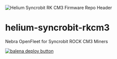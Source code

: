 ![Helium Syncrobit RK CM3 Firmware Repo Header](https://cdn.shopify.com/s/files/1/0071/2281/3001/files/Nebra-Firmware-Github-Header-SyncroBit-RKCM3.png?v=1688030309)

# helium-syncrobit-rkcm3
Nebra OpenFleet for Syncrobit ROCK CM3 Miners

[![balena deploy button](https://www.balena.io/deploy.svg)](https://dashboard.balena-cloud.com/deploy?repoUrl=https://github.com/NebraLtd/helium-syncrobit-rkcm3)
